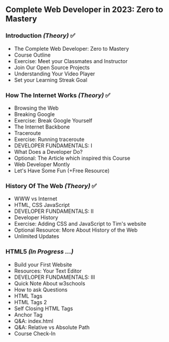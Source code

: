 ## Complete Web Developer in 2023: Zero to Mastery

### Introduction <i>(Theory)</i> ✅

<ul>
    <li> The Complete Web Developer: Zero to Mastery</li>
    <li>Course Outline</li>
    <li>Exercise: Meet your Classmates and Instructor</li>
    <li>Join Our Open Source Projects</li>
    <li>Understanding Your Video Player</li>
    <li>Set your Learning Streak Goal</li>
</ul>

### How The Internet Works <i>(Theory)</i> ✅

<ul>
    <li>Browsing the Web</li>
    <li>Breaking Google</li>
    <li>Exercise: Break Google Yourself</li>
    <li>The Internet Backbone</li>
    <li>Traceroute</li>
    <li>Exercise: Running traceroute</li>
    <li>DEVELOPER FUNDAMENTALS: I</li>
    <li>What Does a Developer Do?</li>
    <li>Optional: The Article which inspired this Course</li>
    <li>Web Developer Montly</li>
    <li>Let's Have Some Fun (+Free Resource)</li>
</ul>

### History Of The Web <i>(Theory)</i> ✅

<ul>
    <li>WWW vs Internet</li>
    <li>HTML, CSS JavaScript</li>
    <li>DEVELOPER FUNDAMENTALS: II </li>
    <li>Developer History</li>
    <li>Exercise: Adding CSS and JavaScript to Tim's website</li>
    <li>Optional Resource: More About History of the Web</li>
    <li>Unlimited Updates</li>
</ul>

### HTML5 <i>(In Progress ...)</i>

<ul>
    <li>Build your First Website</li>
    <li>Resources: Your Text Editor</li>
    <li>DEVELOPER FUNDAMENTALS: III</li>
    <li>Quick Note About w3schools</li>
    <li>How to ask Questions</li>
    <li>HTML Tags</li>
    <li>HTML Tags 2</li>
    <li>Self Closing HTML Tags</li>
    <li>Anchor Tag</li>
    <li>Q&A: index.html</li>
    <li>Q&A: Relative vs Absolute Path</li>
    <li>Course Check-In</li>
</ul>

